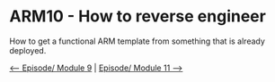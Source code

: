 # ARM10 - How to reverse engineer

How to get a functional ARM template from something that is already deployed.

[<-- Episode/ Module 9](../ARM09/README.md) | [Episode/ Module 11 -->](../ARM11/README.md)